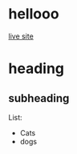 # hellooo

[live site](https://laylag1.github.io/hello/)

# heading
## subheading

List:
- Cats
- dogs
